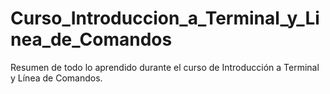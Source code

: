 # Curso_Introduccion_a_Terminal_y_Linea_de_Comandos
Resumen de todo lo aprendido durante el curso de Introducción a Terminal y Línea de Comandos.
